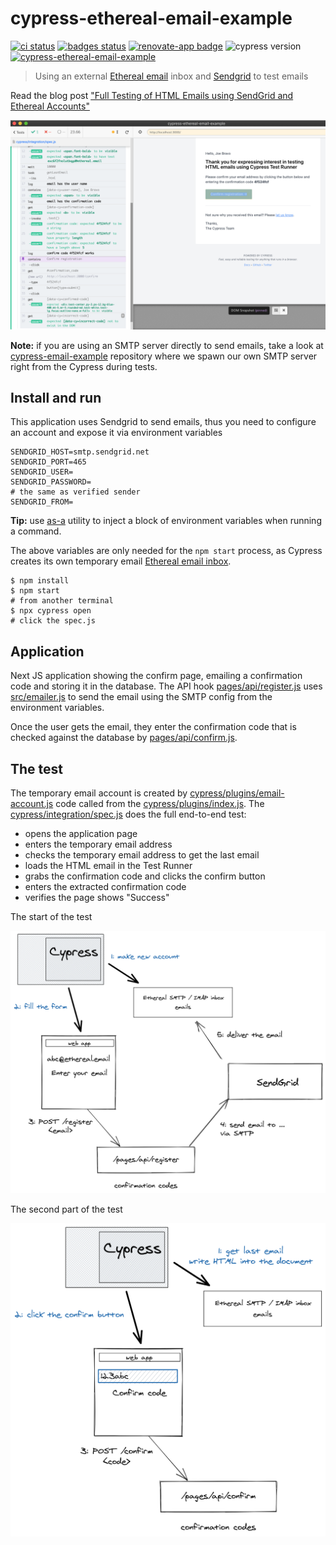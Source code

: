 # cypress-ethereal-email-example
[![ci status][ci image]][ci url] [![badges status][badges image]][badges url] [![renovate-app badge][renovate-badge]][renovate-app] ![cypress version](https://img.shields.io/badge/cypress-9.1.1-brightgreen) [![cypress-ethereal-email-example](https://img.shields.io/endpoint?url=https://dashboard.cypress.io/badge/simple/v1m866/main&style=flat&logo=cypress)](https://dashboard.cypress.io/projects/v1m866/runs)

> Using an external [Ethereal email](https://ethereal.email/) inbox and [Sendgrid](https://sendgrid.com/) to test emails

Read the blog post ["Full Testing of HTML Emails using SendGrid and Ethereal Accounts"](https://www.cypress.io/blog/2021/05/24/full-testing-of-html-emails-using-ethereal-accounts/)

![HTML Email](./images/confirm.png)

**Note:** if you are using an SMTP server directly to send emails, take a look at [cypress-email-example](https://github.com/bahmutov/cypress-email-example) repository where we spawn our own SMTP server right from the Cypress during tests.

## Install and run

This application uses Sendgrid to send emails, thus you need to configure an account and expose it via environment variables

```
SENDGRID_HOST=smtp.sendgrid.net
SENDGRID_PORT=465
SENDGRID_USER=
SENDGRID_PASSWORD=
# the same as verified sender
SENDGRID_FROM=
```

**Tip:** use [as-a](https://github.com/bahmutov/as-a) utility to inject a block of environment variables when running a command.

The above variables are only needed for the `npm start` process, as Cypress creates its own temporary email [Ethereal email inbox](https://ethereal.email/).

```shell
$ npm install
$ npm start
# from another terminal
$ npx cypress open
# click the spec.js
```

## Application

Next JS application showing the confirm page, emailing a confirmation code and storing it in the database. The API hook [pages/api/register.js](./pages/api/register.js) uses [src/emailer.js](./src/emailer.js) to send the email using the SMTP config from the environment variables.

Once the user gets the email, they enter the confirmation code that is checked against the database by [pages/api/confirm.js](./pages/api/confirm.js).

## The test

The temporary email account is created by [cypress/plugins/email-account.js](./cypress/plugins/email-account.js) code called from the [cypress/plugins/index.js](./cypress/plugins/index.js). The [cypress/integration/spec.js](./cypress/integration/spec.js) does the full end-to-end test:

- opens the application page
- enters the temporary email address
- checks the temporary email address to get the last email
- loads the HTML email in the Test Runner
- grabs the confirmation code and clicks the confirm button
- enters the extracted confirmation code
- verifies the page shows "Success"

The start of the test

![The start of the test](./images/test-start.png)

The second part of the test

![The end of the test](./images/test-end.png)

[ci image]: https://github.com/bahmutov/cypress-ethereal-email-example/workflows/ci/badge.svg?branch=main
[ci url]: https://github.com/bahmutov/cypress-ethereal-email-example/actions
[badges image]: https://github.com/bahmutov/cypress-ethereal-email-example/workflows/badges/badge.svg?branch=main
[badges url]: https://github.com/bahmutov/cypress-ethereal-email-example/actions
[renovate-badge]: https://img.shields.io/badge/renovate-app-blue.svg
[renovate-app]: https://renovateapp.com/
